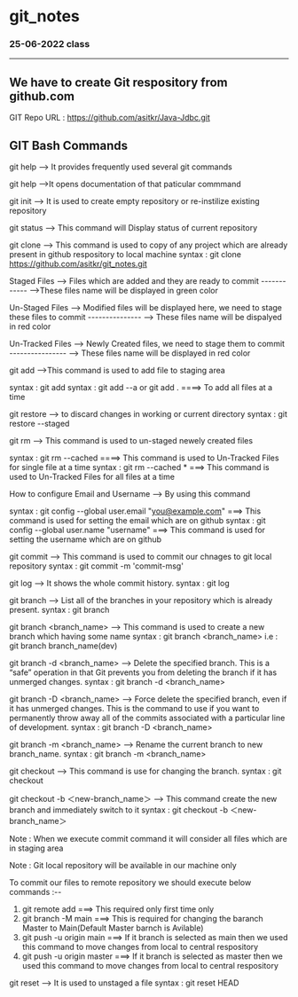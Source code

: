 # git_notes

###   25-06-2022 class
-----------------
## We have to create Git respository from github.com

GIT Repo URL : https://github.com/asitkr/Java-Jdbc.git

GIT Bash Commands
-----------------
git help --> It provides frequently used several git commands

git help <cmd-name> -->It opens documentation of that paticular commmand

git init --> It is used to create empty repository or re-instilize existing repository

git status --> This command will Display status of current repository

git clone --> This command is used to copy of any project which are already present in github respository to local
machine
syntax : git clone https://github.com/asitkr/git_notes.git

Staged Files --> Files which are added and they are ready to commit
------------ -->These files name will be displayed in green color

Un-Staged Files --> Modified files will be displayed here, we need to stage these files to commit
--------------- --> These files name will be dispalyed in red color

Un-Tracked Files --> Newly Created files, we need to stage them to commit
---------------- --> These files name will be displayed in red color

git add -->This command is used to add file to staging area

syntax : git add <file-name>
syntax : git add --a or git add .   ====> To add all files at a time

git restore --> to discard changes in working or current directory
syntax : git restore --staged <file-name>

git rm --> This command is used to un-staged newely created files

syntax : git rm --cached <file-name> ====> This command is used to Un-Tracked Files for single file at a time
syntax : git rm --cached * ===> This command is used to Un-Tracked Files for all files at a time

How to configure Email and Username
--> By using this command


syntax : git config --global user.email "you@example.com" ===> This command is used for setting the email which are on github
syntax : git config --global user.name "username" ===> This command is used for setting the username which are on github


git commit --> This command is used to commit our chnages to git local repository
syntax : git commit -m 'commit-msg'


git log --> It shows the whole commit history.
syntax : git log


git branch --> List all of the branches in your repository which is already present.
syntax :  git branch


git branch <branch_name> --> This command is used to create a new branch which having some name
syntax : git branch <branch_name>
i.e : git branch branch_name(dev)


git branch -d <branch_name> --> Delete the specified branch. This is a “safe” operation in that Git prevents you from deleting the 
        branch if it has unmerged changes.
syntax :  git branch -d <branch_name>


git branch -D <branch_name> --> Force delete the specified branch, even if it has unmerged changes. This is the command to use if you want to 
        permanently throw away all of the commits associated with a particular line of development.
syntax : git branch -D <branch_name>


git branch -m <branch_name> --> Rename the current branch to new branch_name.
syntax : git branch -m <branch_name>


git checkout --> This command is use for changing the branch.
syntax : git checkout


git checkout -b ＜new-branch_name＞ --> This command create the new branch and immediately switch to it
syntax : git checkout -b ＜new-branch_name＞

Note : When we execute commit command it will consider all files which are in staging area

Note : Git local repository will be available in our machine only

To commit our files to remote repository we should execute below commands :--
1. git remote add <repo-url> ===> This required only first time only
2. git branch -M main ===> This is required for changing the baranch Master to Main(Default Master barnch is Avilable)
3. git push -u origin main ===> If it branch is selected as main then we used this command to move changes from local to central respository
4. git push -u origin master ===> If it branch is selected as master then we used this command to move changes from local to central respository

git reset --> It is used to unstaged a file
syntax : git reset HEAD <file-name>
